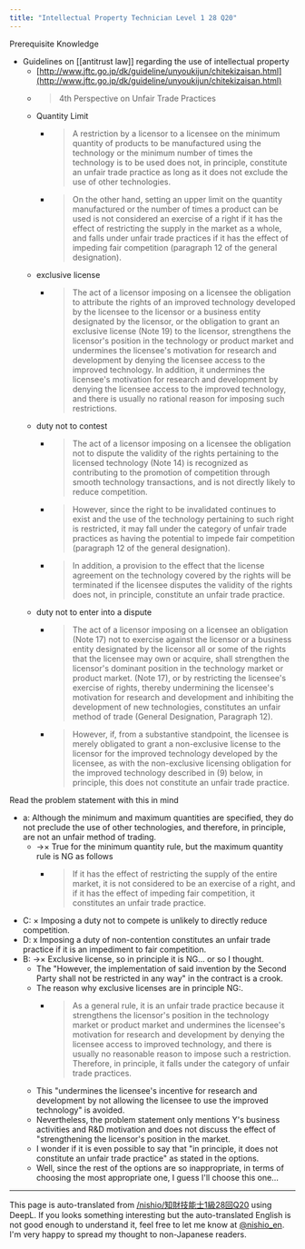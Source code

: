 ```yaml
---
title: "Intellectual Property Technician Level 1 28 Q20"
---
```


Prerequisite Knowledge
- Guidelines on [[antitrust law]] regarding the use of intellectual property
    - [http://www.jftc.go.jp/dk/guideline/unyoukijun/chitekizaisan.html](http://www.jftc.go.jp/dk/guideline/unyoukijun/chitekizaisan.html)
    - > 4th Perspective on Unfair Trade Practices
    - Quantity Limit
        - > A restriction by a licensor to a licensee on the minimum quantity of products to be manufactured using the technology or the minimum number of times the technology is to be used does not, in principle, constitute an unfair trade practice as long as it does not exclude the use of other technologies.
        - > On the other hand, setting an upper limit on the quantity manufactured or the number of times a product can be used is not considered an exercise of a right if it has the effect of restricting the supply in the market as a whole, and falls under unfair trade practices if it has the effect of impeding fair competition (paragraph 12 of the general designation).
    - exclusive license
        - > The act of a licensor imposing on a licensee the obligation to attribute the rights of an improved technology developed by the licensee to the licensor or a business entity designated by the licensor, or the obligation to grant an exclusive license (Note 19) to the licensor, strengthens the licensor's position in the technology or product market and undermines the licensee's motivation for research and development by denying the licensee access to the improved technology. In addition, it undermines the licensee's motivation for research and development by denying the licensee access to the improved technology, and there is usually no rational reason for imposing such restrictions.
    - duty not to contest
        - > The act of a licensor imposing on a licensee the obligation not to dispute the validity of the rights pertaining to the licensed technology (Note 14) is recognized as contributing to the promotion of competition through smooth technology transactions, and is not directly likely to reduce competition.
        - > However, since the right to be invalidated continues to exist and the use of the technology pertaining to such right is restricted, it may fall under the category of unfair trade practices as having the potential to impede fair competition (paragraph 12 of the general designation).
        - > In addition, a provision to the effect that the license agreement on the technology covered by the rights will be terminated if the licensee disputes the validity of the rights does not, in principle, constitute an unfair trade practice.
    - duty not to enter into a dispute
        - > The act of a licensor imposing on a licensee an obligation (Note 17) not to exercise against the licensor or a business entity designated by the licensor all or some of the rights that the licensee may own or acquire, shall strengthen the licensor's dominant position in the technology market or product market. (Note 17), or by restricting the licensee's exercise of rights, thereby undermining the licensee's motivation for research and development and inhibiting the development of new technologies, constitutes an unfair method of trade (General Designation, Paragraph 12).
        - > However, if, from a substantive standpoint, the licensee is merely obligated to grant a non-exclusive license to the licensor for the improved technology developed by the licensee, as with the non-exclusive licensing obligation for the improved technology described in (9) below, in principle, this does not constitute an unfair trade practice.

Read the problem statement with this in mind
- a: Although the minimum and maximum quantities are specified, they do not preclude the use of other technologies, and therefore, in principle, are not an unfair method of trading.
    - →× True for the minimum quantity rule, but the maximum quantity rule is NG as follows
        - > If it has the effect of restricting the supply of the entire market, it is not considered to be an exercise of a right, and if it has the effect of impeding fair competition, it constitutes an unfair trade practice.
- C: × Imposing a duty not to compete is unlikely to directly reduce competition.
- D: x Imposing a duty of non-contention constitutes an unfair trade practice if it is an impediment to fair competition.
- B: →× Exclusive license, so in principle it is NG... or so I thought.
    - The "However, the implementation of said invention by the Second Party shall not be restricted in any way" in the contract is a crook.
    - The reason why exclusive licenses are in principle NG:.
        - > As a general rule, it is an unfair trade practice because it strengthens the licensor's position in the technology market or product market and undermines the licensee's motivation for research and development by denying the licensee access to improved technology, and there is usually no reasonable reason to impose such a restriction. Therefore, in principle, it falls under the category of unfair trade practices.
    - This "undermines the licensee's incentive for research and development by not allowing the licensee to use the improved technology" is avoided.
    - Nevertheless, the problem statement only mentions Y's business activities and R&D motivation and does not discuss the effect of "strengthening the licensor's position in the market.
    - I wonder if it is even possible to say that "in principle, it does not constitute an unfair trade practice" as stated in the options.
    - Well, since the rest of the options are so inappropriate, in terms of choosing the most appropriate one, I guess I'll choose this one...

---
This page is auto-translated from [/nishio/知財技能士1級28回Q20](https://scrapbox.io/nishio/知財技能士1級28回Q20) using DeepL. If you looks something interesting but the auto-translated English is not good enough to understand it, feel free to let me know at [@nishio_en](https://twitter.com/nishio_en). I'm very happy to spread my thought to non-Japanese readers.